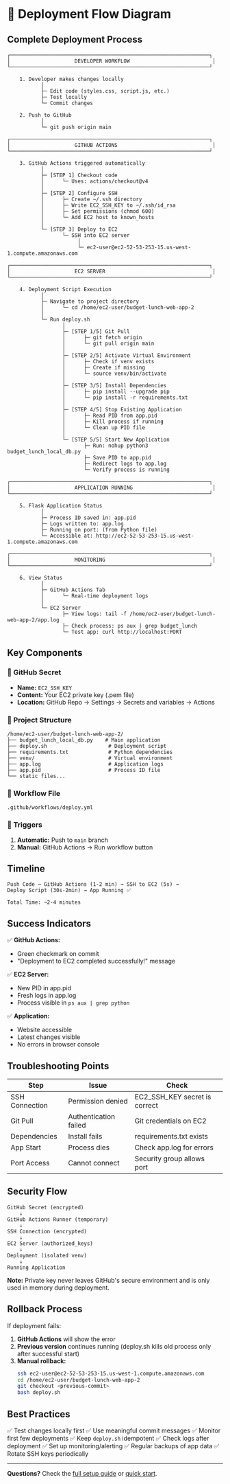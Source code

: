 # 🔄 Deployment Flow Diagram

## Complete Deployment Process

```
┌─────────────────────────────────────────────────────────────────┐
│                     DEVELOPER WORKFLOW                           │
└─────────────────────────────────────────────────────────────────┘

    1. Developer makes changes locally
           │
           ├─ Edit code (styles.css, script.js, etc.)
           ├─ Test locally
           └─ Commit changes
           
    2. Push to GitHub
           │
           └─ git push origin main

┌─────────────────────────────────────────────────────────────────┐
│                     GITHUB ACTIONS                               │
└─────────────────────────────────────────────────────────────────┘

    3. GitHub Actions triggered automatically
           │
           ├─ [STEP 1] Checkout code
           │      └─ Uses: actions/checkout@v4
           │
           ├─ [STEP 2] Configure SSH
           │      ├─ Create ~/.ssh directory
           │      ├─ Write EC2_SSH_KEY to ~/.ssh/id_rsa
           │      ├─ Set permissions (chmod 600)
           │      └─ Add EC2 host to known_hosts
           │
           └─ [STEP 3] Deploy to EC2
                  └─ SSH into EC2 server
                       │
                       └─ ec2-user@ec2-52-53-253-15.us-west-1.compute.amazonaws.com

┌─────────────────────────────────────────────────────────────────┐
│                     EC2 SERVER                                   │
└─────────────────────────────────────────────────────────────────┘

    4. Deployment Script Execution
           │
           ├─ Navigate to project directory
           │      └─ cd /home/ec2-user/budget-lunch-web-app-2
           │
           └─ Run deploy.sh
                  │
                  ├─ [STEP 1/5] Git Pull
                  │      ├─ git fetch origin
                  │      └─ git pull origin main
                  │
                  ├─ [STEP 2/5] Activate Virtual Environment
                  │      ├─ Check if venv exists
                  │      ├─ Create if missing
                  │      └─ source venv/bin/activate
                  │
                  ├─ [STEP 3/5] Install Dependencies
                  │      ├─ pip install --upgrade pip
                  │      └─ pip install -r requirements.txt
                  │
                  ├─ [STEP 4/5] Stop Existing Application
                  │      ├─ Read PID from app.pid
                  │      ├─ Kill process if running
                  │      └─ Clean up PID file
                  │
                  └─ [STEP 5/5] Start New Application
                         ├─ Run: nohup python3 budget_lunch_local_db.py
                         ├─ Save PID to app.pid
                         ├─ Redirect logs to app.log
                         └─ Verify process is running

┌─────────────────────────────────────────────────────────────────┐
│                     APPLICATION RUNNING                          │
└─────────────────────────────────────────────────────────────────┘

    5. Flask Application Status
           │
           ├─ Process ID saved in: app.pid
           ├─ Logs written to: app.log
           ├─ Running on port: (from Python file)
           └─ Accessible at: http://ec2-52-53-253-15.us-west-1.compute.amazonaws.com

┌─────────────────────────────────────────────────────────────────┐
│                     MONITORING                                   │
└─────────────────────────────────────────────────────────────────┘

    6. View Status
           │
           ├─ GitHub Actions Tab
           │      └─ Real-time deployment logs
           │
           └─ EC2 Server
                  ├─ View logs: tail -f /home/ec2-user/budget-lunch-web-app-2/app.log
                  ├─ Check process: ps aux | grep budget_lunch
                  └─ Test app: curl http://localhost:PORT
```

## Key Components

### 🔐 GitHub Secret
- **Name:** `EC2_SSH_KEY`
- **Content:** Your EC2 private key (.pem file)
- **Location:** GitHub Repo → Settings → Secrets and variables → Actions

### 📂 Project Structure
```
/home/ec2-user/budget-lunch-web-app-2/
├── budget_lunch_local_db.py    # Main application
├── deploy.sh                    # Deployment script
├── requirements.txt             # Python dependencies
├── venv/                        # Virtual environment
├── app.log                      # Application logs
├── app.pid                      # Process ID file
└── static files...
```

### 🚀 Workflow File
```
.github/workflows/deploy.yml
```

### 🎯 Triggers
1. **Automatic:** Push to `main` branch
2. **Manual:** GitHub Actions → Run workflow button

## Timeline

```
Push Code → GitHub Actions (1-2 min) → SSH to EC2 (5s) → 
Deploy Script (30s-2min) → App Running ✅

Total Time: ~2-4 minutes
```

## Success Indicators

✅ **GitHub Actions:**
- Green checkmark on commit
- "Deployment to EC2 completed successfully!" message

✅ **EC2 Server:**
- New PID in app.pid
- Fresh logs in app.log
- Process visible in `ps aux | grep python`

✅ **Application:**
- Website accessible
- Latest changes visible
- No errors in browser console

## Troubleshooting Points

| Step | Issue | Check |
|------|-------|-------|
| SSH Connection | Permission denied | EC2_SSH_KEY secret is correct |
| Git Pull | Authentication failed | Git credentials on EC2 |
| Dependencies | Install fails | requirements.txt exists |
| App Start | Process dies | Check app.log for errors |
| Port Access | Cannot connect | Security group allows port |

## Security Flow

```
GitHub Secret (encrypted)
    ↓
GitHub Actions Runner (temporary)
    ↓
SSH Connection (encrypted)
    ↓
EC2 Server (authorized_keys)
    ↓
Deployment (isolated venv)
    ↓
Running Application
```

**Note:** Private key never leaves GitHub's secure environment and is only used in memory during deployment.

## Rollback Process

If deployment fails:

1. **GitHub Actions** will show the error
2. **Previous version** continues running (deploy.sh kills old process only after successful start)
3. **Manual rollback:**
   ```bash
   ssh ec2-user@ec2-52-53-253-15.us-west-1.compute.amazonaws.com
   cd /home/ec2-user/budget-lunch-web-app-2
   git checkout <previous-commit>
   bash deploy.sh
   ```

## Best Practices

✅ Test changes locally first
✅ Use meaningful commit messages
✅ Monitor first few deployments
✅ Keep `deploy.sh` idempotent
✅ Check logs after deployment
✅ Set up monitoring/alerting
✅ Regular backups of app data
✅ Rotate SSH keys periodically

---

**Questions?** Check the [full setup guide](../GITHUB_DEPLOYMENT_SETUP.md) or [quick start](./DEPLOYMENT_QUICKSTART.md).

